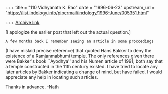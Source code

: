 +++
title = "110 Vidhyanath K. Rao"
date = "1996-06-23"
upstream_url = "https://list.indology.info/pipermail/indology/1996-June/005351.html"

+++
[Archive link](https://list.indology.info/pipermail/indology/1996-June/005351.html)


[I apologize the eariler post that left out the actual question.]

    A few months back I remember seeing an article in some proccedings
(I have mislaid precise reference) that quoted Hans Bakker to deny
the existence of a Ramjanmabhumi temple. The only references given
there were Bakker's book ``Ayodhya'' and his Numen article of 1991;
both say that a temple constructed in the 11th century existed.
I have tried to locate any later articles by Bakker indicating a
change of mind, but have failed. I would appreciate any help in locating
such articles.

Thanks in advance.
-Nath






